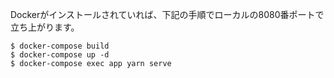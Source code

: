 Dockerがインストールされていれば、下記の手順でローカルの8080番ポートで立ち上がります。
```
$ docker-compose build
$ docker-compose up -d
$ docker-compose exec app yarn serve
```